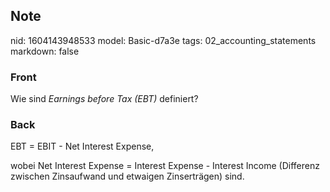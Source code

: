 ## Note
nid: 1604143948533
model: Basic-d7a3e
tags: 02_accounting_statements
markdown: false

### Front
<p>Wie sind <i>Earnings before Tax (EBT)</i> definiert?

### Back
<p>EBT = EBIT - Net Interest Expense,
<p>wobei Net Interest Expense = Interest Expense - Interest Income
(Differenz zwischen Zinsaufwand und etwaigen Zinserträgen) sind.
